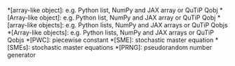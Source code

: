 *[array-like object]: e.g. Python list, NumPy and JAX array or QuTiP Qobj
*[Array-like object]: e.g. Python list, NumPy and JAX array or QuTiP Qobj
*[array-like objects]: e.g. Python lists, NumPy and JAX arrays or QuTiP Qobjs
*[Array-like objects]: e.g. Python lists, NumPy and JAX arrays or QuTiP Qobjs
*[PWC]: piecewise constant
*[SME]: stochastic master equation
*[SMEs]: stochastic master equations
*[PRNG]: pseudorandom number generator
